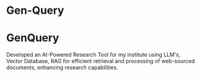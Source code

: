 # Gen-Query

# GenQuery

Developed an AI-Powered Research Tool for my institute using LLM's, Vector Database, RAG for efficient retrieval and processing of web-sourced documents, enhancing research capabilities.
